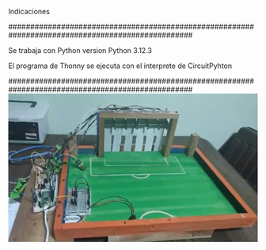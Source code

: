 Indicaciones


##################################################################################################


Se trabaja con Python version Python 3.12.3


El programa de Thonny se ejecuta con el interprete  de  CircuitPyhton

##################################################################################################
![Foto de la maqueta que se realizó para la implementación del proyecto](Imagenes/Maqueta.png)
